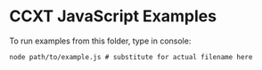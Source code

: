 # CCXT JavaScript Examples

To run examples from this folder, type in console:

```shell
node path/to/example.js # substitute for actual filename here
```
